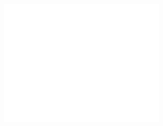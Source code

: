 ![Metrics](https://raw.githubusercontent.com/vineethchivukula/vineethchivukula/main/github-metrics.svg)